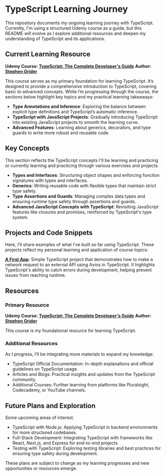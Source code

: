 # TypeScript Learning Journey

This repository documents my ongoing learning journey with TypeScript. Currently, I'm using a structured Udemy course as a guide, but this README will evolve as I explore additional resources and deepen my understanding of TypeScript and its applications.

## Current Learning Resource
**Udemy Course: [TypeScript: The Complete Developer's Guide](https://www.udemy.com/course/typescript-the-complete-developers-guide/)**
**Author: [Stephen Grider](https://www.udemy.com/user/sgslo/)**

This course serves as my primary foundation for learning TypeScript. It’s designed to provide a comprehensive introduction to TypeScript, covering basic to advanced concepts. While I’m progressing through the course, the sections below highlight key topics and my practical learning takeaways:

- **Type Annotations and Inference**: Exploring the balance between explicit type definitions and TypeScript’s automatic inference.
- **TypeScript with JavaScript Projects**: Gradually introducing TypeScript into existing JavaScript projects to smooth the learning curve.
- **Advanced Features**: Learning about generics, decorators, and type guards to write more robust and reusable code.

## Key Concepts
This section reflects the TypeScript concepts I'll be learning and practicing or currently learning and practicing through various exercises and projects:

- **Types and Interfaces**: Structuring object shapes and enforcing function signatures with types and interfaces.
- **Generics**: Writing reusable code with flexible types that maintain strict type safety.
- **Type Assertions and Guards**: Managing complex data types and ensuring runtime type safety through assertions and guards.
- **Advanced JavaScript Concepts with TypeScript**: Revisiting JavaScript features like closures and promises, reinforced by TypeScript's type system.

## Projects and Code Snippets
Here, I’ll share examples of what I've built so far using TypeScript. These projects reflect my personal learning and application of course topics:

**[A First App](https://github.com/Lusanco/typescript-learning/tree/main/00-a-first-app)**: Simple TypeScript project that demonstrates how to make a network request to an external API using Axios in TypeScript. It highlights TypeScript's ability to catch errors during development, helping prevent issues from reaching runtime.



## Resources
### Primary Resource
**Udemy Course: [TypeScript: The Complete Developer's Guide](https://www.udemy.com/course/typescript-the-complete-developers-guide/)**
**Author: [Stephen Grider](https://www.udemy.com/user/sgslo/)**

This course is my foundational resource for learning TypeScript.

### Additional Resources

As I progress, I’ll be integrating more materials to expand my knowledge:

- TypeScript Official Documentation: In-depth explanations and official guidelines on TypeScript usage.
- Articles and Blogs: Practical insights and updates from the TypeScript community.
- Additional Courses: Further learning from platforms like Pluralsight, Codecademy, or YouTube channels.

## Future Plans and Exploration

Some upcoming areas of interest:

- TypeScript with Node.js: Applying TypeScript in backend environments for more structured codebases.
- Full-Stack Development: Integrating TypeScript with frameworks like React, Next.js, and Express for end-to-end projects.
- Testing with TypeScript: Exploring testing libraries and best practices for ensuring type safety during development.

These plans are subject to change as my learning progresses and new opportunities or resources emerge.
